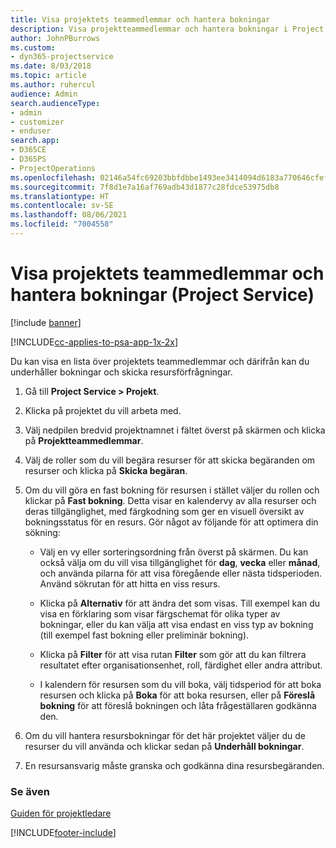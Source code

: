```yaml
---
title: Visa projektets teammedlemmar och hantera bokningar
description: Visa projektteammedlemmar och hantera bokningar i Project Service
author: JohnPBurrows
ms.custom:
- dyn365-projectservice
ms.date: 8/03/2018
ms.topic: article
ms.author: ruhercul
audience: Admin
search.audienceType:
- admin
- customizer
- enduser
search.app:
- D365CE
- D365PS
- ProjectOperations
ms.openlocfilehash: 02146a54fc69203bbfdbbe1493ee3414094d6183a770646cfefd908ea34e8f8f
ms.sourcegitcommit: 7f8d1e7a16af769adb43d1877c28fdce53975db8
ms.translationtype: HT
ms.contentlocale: sv-SE
ms.lasthandoff: 08/06/2021
ms.locfileid: "7004558"
---
```

# <a name="view-project-team-members-and-manage-bookings-project-service"></a>Visa projektets teammedlemmar och hantera bokningar (Project Service)

[!include [banner](../includes/psa-now-project-operations.md)]

[!INCLUDE[cc-applies-to-psa-app-1x-2x](../includes/cc-applies-to-psa-app-1x-2x.md)]

Du kan visa en lista över projektets teammedlemmar och därifrån kan du underhåller bokningar och skicka resursförfrågningar.  
  
1.  Gå till **Project Service > Projekt**.  
  
2.  Klicka på projektet du vill arbeta med.  
  
3.  Välj nedpilen bredvid projektnamnet i fältet överst på skärmen och klicka på **Projektteammedlemmar**.  
  
4.  Välj de roller som du vill begära resurser för att skicka begäranden om resurser och klicka på **Skicka begäran**.  
  
5.  Om du vill göra en fast bokning för resursen i stället väljer du rollen och klickar på **Fast bokning**. Detta visar en kalendervy av alla resurser och deras tillgänglighet, med färgkodning som ger en visuell översikt av bokningsstatus för en resurs. Gör något av följande för att optimera din sökning:  
  
    -   Välj en vy eller sorteringsordning från överst på skärmen. Du kan också välja om du vill visa tillgänglighet för **dag**, **vecka** eller **månad**, och använda pilarna för att visa föregående eller nästa tidsperioden. Använd sökrutan för att hitta en viss resurs.  
  
    -   Klicka på **Alternativ** för att ändra det som visas. Till exempel kan du visa en förklaring som visar färgschemat för olika typer av bokningar, eller du kan välja att visa endast en viss typ av bokning (till exempel fast bokning eller preliminär bokning).  
  
    -   Klicka på **Filter** för att visa rutan **Filter** som gör att du kan filtrera resultatet efter organisationsenhet, roll, färdighet eller andra attribut.  
  
    -   I kalendern för resursen som du vill boka, välj tidsperiod för att boka resursen och klicka på **Boka** för att boka resursen, eller på **Föreslå bokning** för att föreslå bokningen och låta frågeställaren godkänna den.  
  
6.  Om du vill hantera resursbokningar för det här projektet väljer du de resurser du vill använda och klickar sedan på **Underhåll bokningar**.  
  
7.  En resursansvarig måste granska och godkänna dina resursbegäranden.  
  
### <a name="see-also"></a>Se även  
 [Guiden för projektledare](../psa/project-manager-guide.md)


[!INCLUDE[footer-include](../includes/footer-banner.md)]
